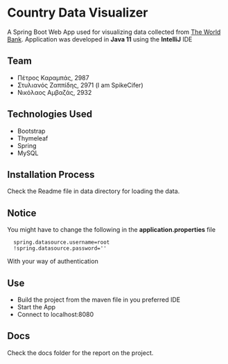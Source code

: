 # Country Data Visualizer

A Spring Boot Web App used for visualizing data collected from [The World Bank](https://data.worldbank.org/country).
Application was developed in **Java 11** using the **IntelliJ** IDE

## Team
- Πέτρος Καραμπάς, 2987
- Στυλιανός Ζαππίδης, 2971 (I am SpikeCifer)
- Νικόλαος Αμβαζάς, 2932

## Technologies Used
- Bootstrap
- Thymeleaf
- Spring
- MySQL

## Installation Process
Check the Readme file in data directory for loading the data.
## Notice
You might have to change the following in the **application.properties** file
```
  spring.datasource.username=root
  !spring.datasource.password=''
```
With your way of authentication

## Use
- Build the project from the maven file in you preferred IDE
- Start the App
- Connect to localhost:8080

## Docs
Check the docs folder for the report on the project.
